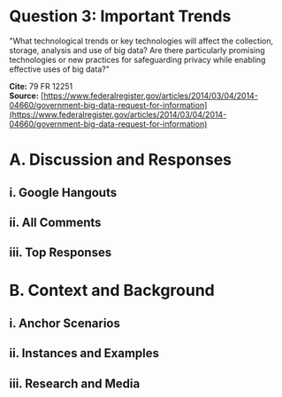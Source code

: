 # Question 3: Important Trends

"What technological trends or key technologies will affect the collection, storage, analysis and use of big data? Are there particularly promising technologies or new practices for safeguarding privacy while enabling effective uses of big data?"

**Cite:** 79 FR 12251  
**Source:** [https://www.federalregister.gov/articles/2014/03/04/2014-04660/government-big-data-request-for-information](https://www.federalregister.gov/articles/2014/03/04/2014-04660/government-big-data-request-for-information)

# A. Discussion and Responses

## i. Google Hangouts

## ii. All Comments

## iii. Top Responses

# B.  Context and Background

## i. Anchor Scenarios

## ii. Instances and Examples

## iii. Research and Media
